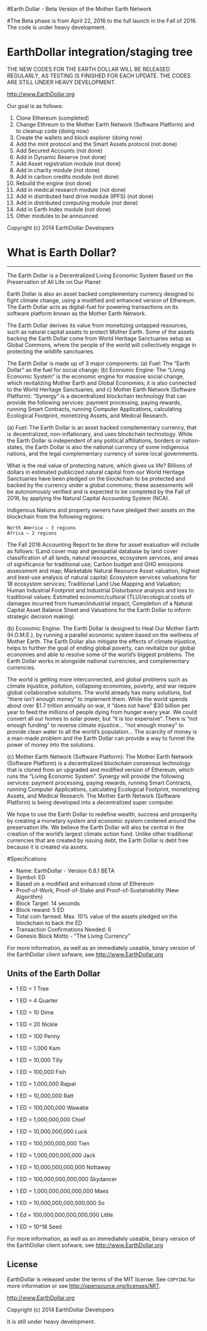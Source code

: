 #Earth Dollar - Beta Version of the Mother Earth Network

#The Beta phase is from April 22, 2016 to the full launch in the Fall of 2016. The code is under heavy development.



EarthDollar integration/staging tree
=======================================

THE NEW CODES FOR THE EARTH DOLLAR WILL BE RELEASED REGULARLY, AS TESTING IS FINISHED FOR EACH UPDATE. THE CODES ARE STILL UNDER HEAVY DEVELOPMENT.

http://www.EarthDollar.org

Our goal is as follows:

1. Clone Ethereum (completed)
2. Change Ethreum to the Mother Earth Network (Software Platform) and to cleanup code (doing now)
3. Create the wallets and block explorer (doing now)
4. Add the mint protocol and the Smart Assets protocol (not done)
5. Add Secured Accounts (not done)
6. Add in Dynamic Reserve (not done)
7. Add Asset registration module (not done)
8. Add in charity module (not done)
9. Add in carbon credits module (not done)
10. Rebuild the engine (not done)
11. Add in medical research module (not done)
12. Add in distributed hard drive module (IPFS) (not done)
13. Add in distributed computing module (not done)
14. Add in Earth Index module (not done)
15. Other modules to be announced






Copyright (c) 2014 EarthDollar Developers

# What is Earth Dollar?
------------------------
The Earth Dollar is
a Decentralized
Living Economic System
Based on the Preservation
of All Life on Our Planet

Earth Dollar is also an asset backed complementary currency designed to fight climate change, using a modified and enhanced version of Ethereum. The Earth Dollar acts as digital-fuel for powering transactions on its software platform known as the Mother Earth Network.

The Earth Dollar derives its value from monetizing untapped resources, such as natural capital assets to protect Mother Earth. Some of the assets backing the Earth Dollar come from World Heritage Sanctuaries setup as Global Commons, where the people of the world will collectively engage in protecting the wildlife sanctuaries.

The Earth Dollar is made up of 3 major components: (a) Fuel: The “Earth Dollar” as the fuel for social change; (b) Economic Engine: The “Living Economic System” is the economic engine for massive social change, which revitalizing Mother Earth and Global Economies; it is also connected to the World Heritage Sanctuaries, and c) Mother Earth Network (Software Platform): “Synergy” is a decentralized blockchain technology that can provide the following services: payment processing, paying rewards, running Smart Contracts, running Computer Applications, calculating Ecological Footprint, monetizing Assets, and Medical Research.

(a) Fuel: The Earth Dollar is an asset backed complementary currency, that is decentralized, non-inflationary, and uses blockchain technology. While the Earth Dollar is independent of any political affiliations, borders or nation-states, the Earth Dollar is also the national currency of some indigenous nations, and the legal complementary currency of some local governments.

What is the real value of protecting nature, which gives us life? Billions of dollars in estimated publicized natural capital from our World Heritage Sanctuaries have been pledged on the blockchain to be protected and backed by the currency under a global commons; these assessments will be autonomously verified and is expected to be completed by the Fall of 2016, by applying the Natural Capital Accounting System (NCA).

Indigenous Nations and property owners have pledged their assets on the blockchain from the following regions:

    North America – 3 regions
    Africa – 2 regions

The Fall 2016 Accounting Report to be done for asset evaluation will include as follows: (Land cover map and geospatial database by land cover classification of all lands, natural resources, ecosystem services, and areas of significance for traditional use; Carbon budget and GHG emissions assessment and map; Marketable Natural Resource Asset valuation, highest and best-use analysis of natural capital; Ecosystem services valuations for 18 ecosystem services; Traditional Land Use Mapping and Valuation; Human Industrial Footprint and Industrial Disturbance analysis and loss to traditional values: Estimated economic/cultural (TLU)/ecological costs of damages incurred from human/industrial impact; Completion of a Natural Capital Asset Balance Sheet and Valuations for the Earth Dollar to inform strategic decision making)

(b) Economic Engine: The Earth Dollar is designed to Heal Our Mother Earth (H.O.M.E.), by running a parallel economic system based on the wellness of Mother Earth. The Earth Dollar also mitigate the effects of climate injustice, helps to further the goal of ending global poverty, can revitalize our global economies and able to resolve some of the world’s biggest problems. The Earth Dollar works in alongside national currencies, and complementary currencies.

The world is getting more interconnected, and global problems such as climate injustice, pollution, collapsing economies, poverty, and war require global collaborative solutions. The world already has many solutions, but “there isn’t enough money” to implement them. While the world spends about over $1.7 trillion annually on war, it “does not have” $30 billion per year to feed the millions of people dying from hunger every year. We could convert all our homes to solar power, but “it is too expensive”. There is “not enough funding” to reverse climate injustice… “not enough money” to provide clean water to all the world’s population… The scarcity of money is a man-made problem and the Earth Dollar can provide a way to funnel the power of money into the solutions.

(c) Mother Earth Network (Software Platform): The Mother Earth Network (Software Platform) is a decentralized blockchain consensus technology that is cloned from an upgraded and modified version of Ethereum, which runs the “Living Economic System”. Synergy will provide the following services: payment processing, paying rewards, running Smart Contracts, running Computer Applications, calculating Ecological Footprint, monetizing Assets, and Medical Research. The Mother Earth Network (Software Platform) is being developed into a decentralized super computer.

We hope to use the Earth Dollar to redefine wealth, success and prosperity by creating a monetary system and economic system centered around the preservation life. We believe the Earth Dollar will also be central in the creation of the world’s largest climate action fund. Unlike other traditional currencies that are created by issuing debt, the Earth Dollar is debt free because it is created via assets.


#Specifications


 - Name: EarthDollar - Version 0.8.1 BETA
 - Symbol: ED
 - Based on a modified and enhanced clone of Ethereum
 - Proof-of-Work, Proof-of-Stake and Proof-of-Sustainability (New Algorithm)
 - Block Target: 14 seconds
 - Block reward: 5 ED
 - Total coin farmed: Max. 10% value of the assets pledged on the blockchain to back the ED 
 - Transaction Confirmations Needed: 6
 - Genesis Block Motto - "The Living Currency"
 
For more information, as well as an immediately useable, binary version of
the EarthDollar client sofware, see http://www.EarthDollar.org




Units of the Earth Dollar
---------------------------

 - 1 ED = 1 Tree
 - 1 ED = 4 Quarter
 - 1 ED = 10 Dime
 - 1 ED = 20 Nickle
 - 1 ED = 100 Penny

 - 1 ED = 1,000 Kam 
 - 1 ED = 10,000 Tilly
 - 1 ED = 100,000 Fish
 - 1 ED = 1,000,000 Rajpal
 - 1 ED = 10,000,000 Ratt
 - 1 ED = 100,000,000 Wawatie
 - 1 ED = 1,000,000,000 Chief
 - 1 ED = 10,000,000,000 Luck 
 - 1 ED = 100,000,000,000 Tien
 - 1 ED = 1,000,000,000,000 Jack
 - 1 ED = 10,000,000,000,000 Nottaway
 - 1 ED = 100,000,000,000,000 Skydancer
 - 1 ED = 1,000,000,000,000,000 Maes
 - 1 ED = 10,000,000,000,000,000 So
 - 1 Ed = 100,000,000,000,000,000 Little

 - 1 ED = 10^18 Seed



For more information, as well as an immediately useable, binary version of
the EarthDollar client sofware, see http://www.EarthDollar.org

License
-------

EarthDollar is released under the terms of the MIT license. See `COPYING` for more
information or see http://opensource.org/licenses/MIT.

http://www.EarthDollar.org

Copyright (c) 2014 EarthDollar Developers

It is still under heavy development.



